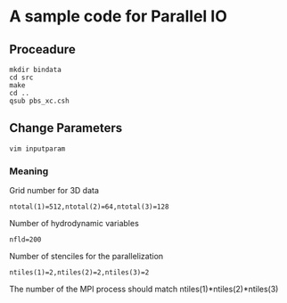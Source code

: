 # A sample code for Parallel IO

## Proceadure
    
    mkdir bindata 
    cd src
    make
    cd ..
    qsub pbs_xc.csh
   
## Change Parameters
    
    vim inputparam

### Meaning
Grid number for 3D data
    
    ntotal(1)=512,ntotal(2)=64,ntotal(3)=128
    
Number of hydrodynamic variables
    
    nfld=200
    
Number of stenciles for the parallelization
    
    ntiles(1)=2,ntiles(2)=2,ntiles(3)=2
    
The number of the MPI process should match ntiles(1)*ntiles(2)*ntiles(3)


